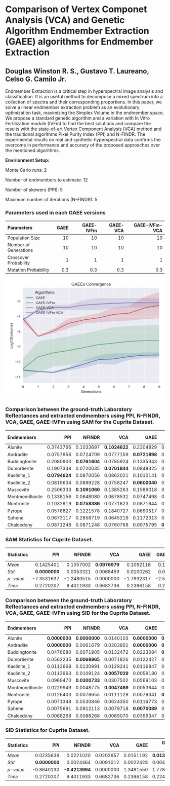 # Comparison of Vertex Componet Analysis (VCA) and Genetic Algorithm Endmember Extraction (GAEE) algorithms for Endmember Extraction

## Douglas Winston R. S., Gustavo T. Laureano, Celso G. Camilo Jr.

Endmember Extraction is a critical step in hyperspectral image analysis and classification. It is an useful method to decompose a mixed spectrum into a collection of spectra and their corresponding proportions. In this paper, we solve a linear endmember extraction problem as an evolutionary optimization task, maximizing the Simplex Volume in the endmember space. We propose a standard genetic algorithm and a variation with In Vitro Fertilization module (IVFm) to find the best solutions and compare the results with the state-of-art Vertex Component Analysis (VCA) method and the traditional algorithms Pixel Purity Index (PPI) and N-FINDR. The experimental results on real and synthetic hyperspectral data confirms the overcome in performance and accuracy of the proposed approaches over the mentioned algorithms.

**Envirionment Setup:**

Monte Carlo runs: 2 

Number of endmembers to estimate: 12 

Number of skewers (PPI): 5 

Maximum number of iterations (N-FINDR): 5 

### Parameters used in each GAEE versions

| Parameters            |   GAEE |   GAEE-IVFm |   GAEE-VCA |   GAEE-IVFm-VCA |
|:----------------------|-------:|------------:|-----------:|----------------:|
| Population Size       |   10   |        10   |       10   |            10   |
| Number of Generations |   10   |        10   |       10   |            10   |
| Crossover Probability |    1   |         1   |        1   |             1   |
| Mutation Probability  |    0.3 |         0.3 |        0.3 |             0.3 |

![alt text](Convergence.png)

### Comparison between the ground-truth Laboratory Reflectances and extracted endmembers using PPI, N-FINDR, VCA, GAEE, GAEE-IVFm using SAM for the Cuprite Dataset.

| Endmembers       |       PPI |    NFINDR |       VCA |      GAEE |   GAEE-IVFm |   GAEE-VCA |   GAEE-IVFm-VCA |
|:-----------------|----------:|----------:|----------:|----------:|------------:|-----------:|----------------:|
| Alunite          | 0.3743766 | 0.1033697 | **0.1024622** | 0.2304829 |   0.2966748 |  0.1432868 |       0.2520140 |
| Andradite        | 0.0757956 | 0.0724709 | 0.0777159 | **0.0721898** |   0.0741043 |  0.0762279 |       0.0831497 |
| Buddingtonite    | 0.2080900 | **0.0761604** | 0.0785924 | 0.1335343 |   0.1239247 |  0.1495861 |       0.1112950 |
| Dumortierite     | 0.1907338 | 0.0720035 | **0.0701844** | 0.0848325 |   0.0887306 |  0.0949668 |       0.0949668 |
| Kaolinite_1      | **0.0794624** | 0.0870056 | 0.0862021 | 0.1010141 |   0.0843374 |  0.0821066 |       0.0870058 |
| Kaolinite_2      | 0.0819634 | 0.0889228 | 0.0758247 | **0.0600040** |   0.0630163 |  0.0681440 |       0.0806440 |
| Muscovite        | 0.2506333 | **0.1091060** | 0.1385263 | 0.1586018 |   0.1650054 |  0.1923375 |       0.1766049 |
| Montmonrillonite | 0.1338156 | 0.0648080 | 0.0678531 | 0.0747498 |   0.0660982 |  0.0657460 |       **0.0622239** |
| Nontronite       | 0.1032919 | **0.0758386** | 0.0771623 | 0.0871644 |   0.0800942 |  0.0801300 |       0.0773569 |
| Pyrope           | 0.0578827 | 0.1221578 | 0.1840727 | 0.0690517 |   0.0718116 |  0.0643961 |       **0.0546785** |
| Sphene           | 0.0673117 | 0.2856719 | 0.0645219 | 0.1172313 |   0.1561811 |  0.1339748 |       **0.0602528** |
| Chalcedony       | 0.0871248 | 0.0871248 | 0.0760768 | 0.0975795 |   **0.0705055** |  0.0752052 |       0.0752052 |

### SAM Statistics for Cuprite Dataset. 

| Statistics   |        PPI |     NFINDR |       VCA |       GAEE |   GAEE-IVFm |   GAEE-VCA |   GAEE-IVFm-VCA |
|:-------------|-----------:|-----------:|----------:|-----------:|------------:|-----------:|----------------:|
| _Mean_       |  0.1425401 |  0.1057002 | **0.0976979** |  0.1092116 |   0.1147005 |  0.1044568 |       0.1039115 |
| _Std_        |  **0.0000000** |  0.0053321 | 0.0068459 |  0.0100262 |   0.0087876 |  0.0118019 |       0.0051337 |
| _p-value_    | -7.3531637 | -1.2480515 | 0.0000000 | -1.7932317 |  -2.5027878 | -1.0380624 |      **-0.9356854** |
| _Time_       |  0.2720207 |  9.4011933 | 0.6682736 |  0.2396158 |   0.2245959 |  **0.2210222** |       0.2299354 |

### Comparison between the ground-truth Laboratory Reflectances and extracted endmembers using PPI, N-FINDR, VCA, GAEE, GAEE-IVFm using SID for the Cuprite Dataset.

| Endmembers       |       PPI |    NFINDR |       VCA |      GAEE |   GAEE-IVFm |   GAEE-VCA |   GAEE-IVFm-VCA |
|:-----------------|----------:|----------:|----------:|----------:|------------:|-----------:|----------------:|
| Alunite          | **0.0000000** | **0.0000000** | 0.0140103 | **0.0000000** |   **0.0000000** |  **0.0000000** |       **0.0000000** |
| Andradite        | **0.0000000** | 0.0061679 | 0.0203901 | **0.0000000** |   **0.0000000** |  0.0073622 |       0.0080131 |
| Buddingtonite    | 0.0476680 | 0.0071905 | 0.0132472 | 0.0223084 |   **0.0000000** |  0.0283777 |       0.0150719 |
| Dumortierite     | 0.0562235 | **0.0068965** | 0.0071826 | 0.0122427 |   0.0170544 |  0.0122132 |       0.0122132 |
| Kaolinite_1      | 0.0113668 | 0.0130991 | 0.0129241 | 0.0116847 |   0.0120978 |  **0.0109179** |       0.0130991 |
| Kaolinite_2      | 0.0113963 | 0.0109124 | **0.0057029** | 0.0059180 |   0.0059628 |  0.0069229 |       0.0082711 |
| Muscovite        | 0.0969470 | **0.0300733** | 0.0307502 | 0.0569103 |   0.0365937 |  0.0305958 |       0.0420025 |
| Montmonrillonite | 0.0229949 | 0.0048775 | **0.0047469** | 0.0053644 |   0.0054478 |  0.0055524 |       0.0052453 |
| Nontronite       | 0.0126400 | 0.0076655 | 0.0111129 | 0.0079341 |   **0.0071900** |  0.0097618 |       0.0076978 |
| Pyrope           | 0.0071348 | 0.0530846 | 0.0624350 | 0.0116773 |   0.0064424 |  0.0095254 |       **0.0049771** |
| Sphene           | 0.0075691 | 0.0912113 | 0.0079718 | **0.0070089** |   0.0159529 |  0.0764072 |       0.0550325 |
| Chalcedony       | 0.0088268 | 0.0088268 | 0.0069070 | 0.0399347 |   0.0361536 |  **0.0066897** |       **0.0066897** |

### SID Statistics for Cuprite Dataset. 

| Statistics   |        PPI |     NFINDR |       VCA |      GAEE |   GAEE-IVFm |   GAEE-VCA |   GAEE-IVFm-VCA |
|:-------------|-----------:|-----------:|----------:|----------:|------------:|-----------:|----------------:|
| _Mean_       |  0.0235639 |  0.0221020 | 0.0202657 | 0.0151192 |   **0.0131337** |  0.0179421 |       0.0152296 |
| _Std_        |  **0.0000000** |  0.0024464 | 0.0091012 | 0.0022428 |   0.0044518 |  0.0022753 |       0.0006832 |
| _p-value_    | -0.8640130 | **-0.4213994** | 0.0000000 | 1.3481550 |   1.7788824 |  0.5919305 |       1.3131335 |
| _Time_       |  0.2720207 |  9.4011933 | 0.6682736 | 0.2396158 |   0.2245959 |  **0.2210222** |       0.2299354 |

